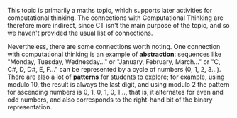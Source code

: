 This topic is primarily a maths topic, which supports later activities for
computational thinking.
The connections with Computational Thinking are therefore more indirect,
since CT isn't the main purpose of the topic, and so we haven't
provided the usual list of connections.

Nevertheless, there are some connections worth noting.
One connection with computational thinking is an example of **abstraction**:
sequences like "Monday, Tuesday, Wednesday..." or "January, February,
March..." or "C, C#, D, D#, E, F..." can be represented by a
cycle of numbers (0, 1, 2, 3...).
There are also a lot of **patterns** for students to explore; for example,
using modulo 10, the result is always the last digit, and using modulo 2
the pattern for ascending numbers is 0, 1, 0, 1, 0, 1..., that is, it
alternates for even and odd numbers, and also corresponds to the right-hand
bit of the binary representation.
